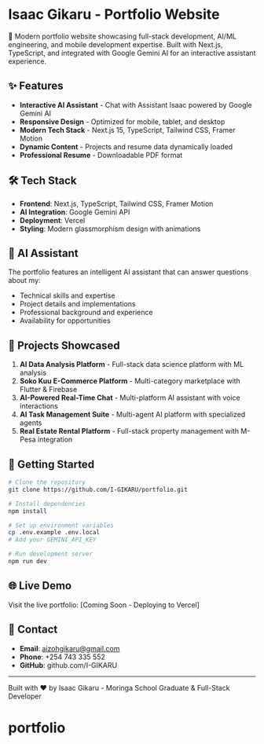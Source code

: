 # Isaac Gikaru - Portfolio Website

🚀 Modern portfolio website showcasing full-stack development, AI/ML engineering, and mobile development expertise. Built with Next.js, TypeScript, and integrated with Google Gemini AI for an interactive assistant experience.

## ✨ Features

- **Interactive AI Assistant** - Chat with Assistant Isaac powered by Google Gemini AI
- **Responsive Design** - Optimized for mobile, tablet, and desktop
- **Modern Tech Stack** - Next.js 15, TypeScript, Tailwind CSS, Framer Motion
- **Dynamic Content** - Projects and resume data dynamically loaded
- **Professional Resume** - Downloadable PDF format

## 🛠️ Tech Stack

- **Frontend**: Next.js, TypeScript, Tailwind CSS, Framer Motion
- **AI Integration**: Google Gemini API
- **Deployment**: Vercel
- **Styling**: Modern glassmorphism design with animations

## 🤖 AI Assistant

The portfolio features an intelligent AI assistant that can answer questions about my:
- Technical skills and expertise
- Project details and implementations
- Professional background and experience
- Availability for opportunities

## 📱 Projects Showcased

1. **AI Data Analysis Platform** - Full-stack data science platform with ML analysis
2. **Soko Kuu E-Commerce Platform** - Multi-category marketplace with Flutter & Firebase
3. **AI-Powered Real-Time Chat** - Multi-platform AI assistant with voice interactions
4. **AI Task Management Suite** - Multi-agent AI platform with specialized agents
5. **Real Estate Rental Platform** - Full-stack property management with M-Pesa integration

## 🚀 Getting Started

```bash
# Clone the repository
git clone https://github.com/I-GIKARU/portfolio.git

# Install dependencies
npm install

# Set up environment variables
cp .env.example .env.local
# Add your GEMINI_API_KEY

# Run development server
npm run dev
```

## 🌐 Live Demo

Visit the live portfolio: [Coming Soon - Deploying to Vercel]

## 📧 Contact

- **Email**: aizohgikaru@gmail.com
- **Phone**: +254 743 335 552
- **GitHub**: github.com/I-GIKARU

---

Built with ❤️ by Isaac Gikaru - Moringa School Graduate & Full-Stack Developer
# portfolio
